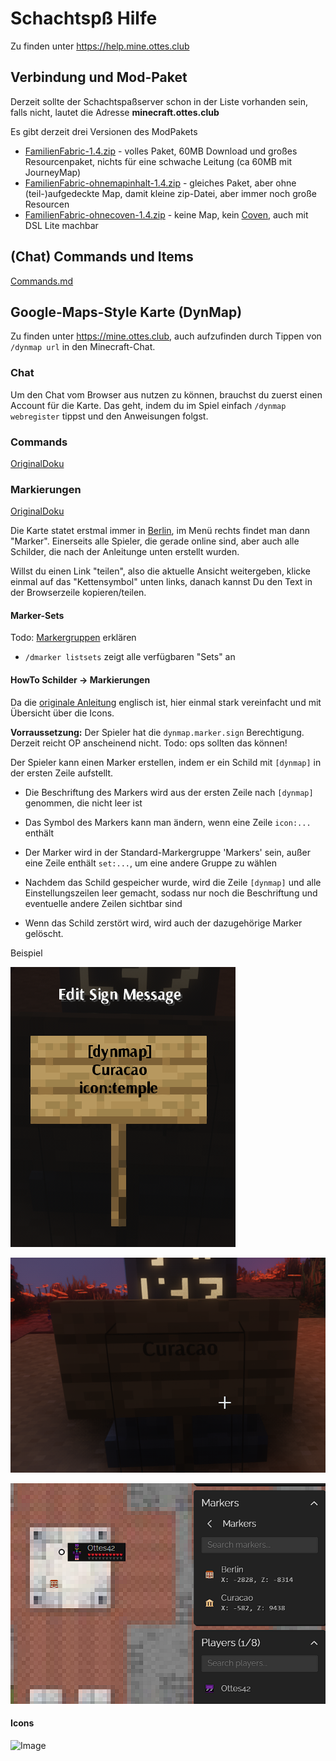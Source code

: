 # Schachtspß Hilfe

Zu finden unter https://help.mine.ottes.club

## Verbindung und Mod-Paket

Derzeit sollte der Schachtspaßserver schon in der Liste vorhanden sein, falls nicht, lautet die Adresse **minecraft.ottes.club**

Es gibt derzeit drei Versionen des ModPakets

- [FamilienFabric-1.4.zip](./assets/FamilienFabric-1.4.zip) - volles Paket, 60MB Download und großes Resourcenpaket, nichts für eine schwache Leitung (ca 60MB mit JourneyMap)
- [FamilienFabric-ohnemapinhalt-1.4.zip](./assets/FamilienFabric-ohnemapinhalt-1.4.zip) - gleiches Paket, aber ohne (teil-)aufgedeckte Map, damit kleine zip-Datei, aber immer noch große Resourcen
- [FamilienFabric-ohnecoven-1.4.zip](./assets/FamilienFabric-ohnecoven-1.4.zip) - keine Map, kein [Coven](https://www.curseforge.com/minecraft/texture-packs/coven), auch mit DSL Lite machbar

## (Chat) Commands und Items

[Commands.md](./Commands.md)

## Google-Maps-Style Karte (DynMap)

Zu finden unter https://mine.ottes.club, auch aufzufinden durch Tippen von `/dynmap url` in den Minecraft-Chat.

### Chat

Um den Chat vom Browser aus nutzen zu können, brauchst du zuerst einen Account für die Karte. Das geht, indem du im Spiel einfach `/dynmap webregister` tippst und den Anweisungen folgst.

### Commands

[OriginalDoku](https://github.com/webbukkit/dynmap/wiki/Commands)

### Markierungen

[OriginalDoku](https://github.com/webbukkit/dynmap/wiki/Using-Markers)

Die Karte statet erstmal immer in [Berlin](<[https://foo](https://mine.ottes.club/#Schachtspa%C3%9F;flat;-2899,64,-8328;4)>), im Menü rechts findet man dann "Marker". Einerseits alle Spieler, die gerade online sind, aber auch alle Schilder, die nach der Anleitunge unten erstellt wurden.

Willst du einen Link "teilen", also die aktuelle Ansicht weitergeben, klicke einmal auf das "Kettensymbol" unten links, danach kannst Du den Text in der Browserzeile kopieren/teilen.

#### Marker-Sets

Todo: [Markergruppen](https://github.com/webbukkit/dynmap/wiki/Using-Markers#marker-sets) erklären

- `/dmarker listsets` zeigt alle verfügbaren "Sets" an

#### HowTo Schilder -> Markierungen

Da die [originale Anleitung](https://github.com/webbukkit/dynmap/wiki/Component-Configuration#mc-enablesigns) englisch ist, hier einmal stark vereinfacht und mit Übersicht über die Icons.

**Vorraussetzung:** Der Spieler hat die `dynmap.marker.sign` Berechtigung. Derzeit reicht OP anscheinend nicht. Todo: ops sollten das können!

Der Spieler kann einen Marker erstellen, indem er ein Schild mit `[dynmap]` in der ersten Zeile aufstellt.

- Die Beschriftung des Markers wird aus der ersten Zeile nach `[dynmap]` genommen, die nicht leer ist

- Das Symbol des Markers kann man ändern, wenn eine Zeile `icon:...` enthält

- Der Marker wird in der Standard-Markergruppe 'Markers' sein, außer eine Zeile enthält `set:...`, um eine andere Gruppe zu wählen

- Nachdem das Schild gespeicher wurde, wird die Zeile `[dynmap]` und alle Einstellungszeilen leer gemacht, sodass nur noch die Beschriftung und eventuelle andere Zeilen sichtbar sind

- Wenn das Schild zerstört wird, wird auch der dazugehörige Marker gelöscht.

Beispiel

![Schild Vorher](./assets/dynmap-sign-before.png)

![Schild Vorher](./assets/dynmap-sign-after.png)

![Schild Vorher](./assets/dynmap-sign-marker.png)

#### Icons

![Image](https://camo.githubusercontent.com/29c0ba4976a7db3d89d141ab38fd0dcb6126e994fd9d43d2e6341010b89679c6/687474703a2f2f6d696b657072696d6d2e636f6d2f696d616765732f4d61726b6572732e706e67)
